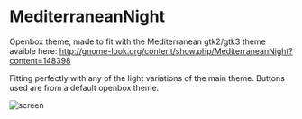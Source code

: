 # MediterraneanNight

Openbox theme, made to fit with the Mediterranean gtk2/gtk3 theme avaible here:
http://gnome-look.org/content/show.php/MediterraneanNight?content=148398

Fitting perfectly with any of the light variations of the main theme.
Buttons used are from a default openbox theme.


![screen](http://github.com/diutsu/MediterraneanNight/screen.png)
